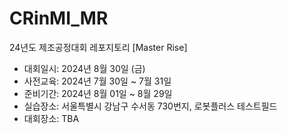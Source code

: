 # CRinMI_MR
24년도 제조공정대회 레포지토리 [Master Rise]
 *  대회일시: 2024년 8월 30일 (금)
 *  사전교육: 2024년 7월 30일 ~ 7월 31일
 *  준비기간: 2024년 8월 01일 ~ 8월 29일
 *  실습장소: 서울특별시 강남구 수서동 730번지, 로봇플러스 테스트필드
 *  대회장소: TBA

##
